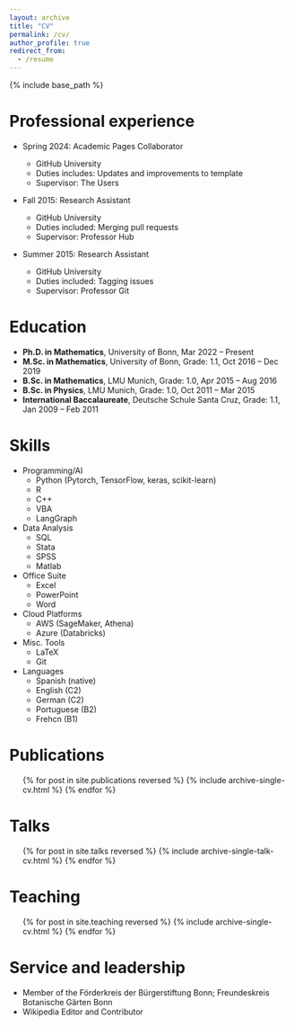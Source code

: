 ```yaml
---
layout: archive
title: "CV"
permalink: /cv/
author_profile: true
redirect_from:
  - /resume
---
```


{% include base_path %}

Professional experience
======
* Spring 2024: Academic Pages Collaborator
  * GitHub University
  * Duties includes: Updates and improvements to template
  * Supervisor: The Users

* Fall 2015: Research Assistant
  * GitHub University
  * Duties included: Merging pull requests
  * Supervisor: Professor Hub

* Summer 2015: Research Assistant
  * GitHub University
  * Duties included: Tagging issues
  * Supervisor: Professor Git

Education
======
* <strong>Ph.D. in Mathematics</strong>, University of Bonn, Mar 2022 – Present
* <strong>M.Sc. in Mathematics</strong>, University of Bonn, Grade: 1.1, Oct 2016 – Dec 2019
* <strong>B.Sc. in Mathematics</strong>, LMU Munich, Grade: 1.0, Apr 2015 – Aug 2016
* <strong>B.Sc. in Physics</strong>, LMU Munich, Grade: 1.0, Oct 2011 – Mar 2015
* <strong>International Baccalaureate</strong>, Deutsche Schule Santa Cruz, Grade: 1.1, Jan 2009 – Feb 2011

Skills
======
* Programming/AI
  * Python (Pytorch, TensorFlow, keras, scikit-learn)
  * R
  * C++
  * VBA
  * LangGraph
* Data Analysis
  * SQL
  * Stata
  * SPSS
  * Matlab
* Office Suite
  * Excel
  * PowerPoint
  * Word
* Cloud Platforms
  * AWS (SageMaker, Athena)
  * Azure (Databricks)
* Misc. Tools
  * LaTeX
  * Git
* Languages
  * Spanish (native)
  * English (C2)
  * German (C2)
  * Portuguese (B2)
  * Frehcn (B1)

Publications
======
  <ul>{% for post in site.publications reversed %}
    {% include archive-single-cv.html %}
  {% endfor %}</ul>
  
Talks
======
  <ul>{% for post in site.talks reversed %}
    {% include archive-single-talk-cv.html  %}
  {% endfor %}</ul>
  
Teaching
======
  <ul>{% for post in site.teaching reversed %}
    {% include archive-single-cv.html %}
  {% endfor %}</ul>
  
Service and leadership
======
* Member of the Förderkreis der Bürgerstiftung Bonn; Freundeskreis Botanische Gärten Bonn
* Wikipedia Editor and Contributor




